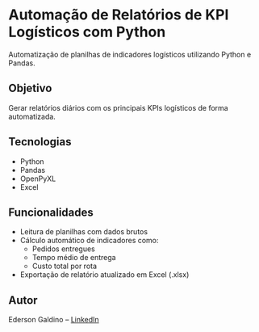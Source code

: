 # Automação de Relatórios de KPI Logísticos com Python

Automatização de planilhas de indicadores logísticos utilizando Python e Pandas.

## Objetivo
Gerar relatórios diários com os principais KPIs logísticos de forma automatizada.

## Tecnologias
- Python
- Pandas
- OpenPyXL
- Excel

## Funcionalidades
- Leitura de planilhas com dados brutos
- Cálculo automático de indicadores como:
  - Pedidos entregues
  - Tempo médio de entrega
  - Custo total por rota
- Exportação de relatório atualizado em Excel (.xlsx)

## Autor
Ederson Galdino – [LinkedIn](https://www.linkedin.com/in/ederson-galdino-da-silva)
